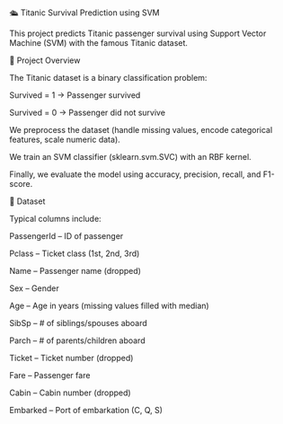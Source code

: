 🛳 Titanic Survival Prediction using SVM

This project predicts Titanic passenger survival using Support Vector Machine (SVM) with the famous Titanic dataset.

📌 Project Overview

The Titanic dataset is a binary classification problem:

Survived = 1 → Passenger survived

Survived = 0 → Passenger did not survive

We preprocess the dataset (handle missing values, encode categorical features, scale numeric data).

We train an SVM classifier (sklearn.svm.SVC) with an RBF kernel.

Finally, we evaluate the model using accuracy, precision, recall, and F1-score.

📂 Dataset

Typical columns include:

PassengerId – ID of passenger

Pclass – Ticket class (1st, 2nd, 3rd)

Name – Passenger name (dropped)

Sex – Gender

Age – Age in years (missing values filled with median)

SibSp – # of siblings/spouses aboard

Parch – # of parents/children aboard

Ticket – Ticket number (dropped)

Fare – Passenger fare

Cabin – Cabin number (dropped)

Embarked – Port of embarkation (C, Q, S)
